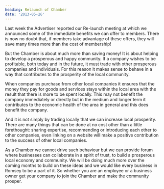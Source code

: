 ```yaml
---
heading: Relaunch of Chamber
date: '2013-05-26'
---
```

Last week the Advertiser reported our Re-launch meeting at which we announced some of the immediate benefits we can offer to members. There is now no doubt that, if members take advantage of these offers, they will save many times more than the cost of membership!

But the Chamber is about much more than saving money! It is about helping to develop a prosperous and happy community. If a company wishes to be profitable, both today and in the future, it must trade with other prosperous companies and individuals. For this reason it makes sense to behave in a way that contributes to the prosperity of the local community.

When companies purchase from other local companies it ensures that the money they pay for goods and services stays within the local area with the result that there is more to be spent locally. This may not benefit the company immediately or directly but in the medium and longer term it contributes to the economic health of the area in general and this does benefit the company.

And it is not simply by trading locally that we can increase local prosperity. There are many things that can be done at no cost other than a little forethought: sharing expertise, recommending or introducing each other to other companies, even linking on a website will make a positive contribution to the success of other local companies.

As a Chamber we cannot drive such behaviour but we can provide forum where businesses can collaborate in a spirit of trust, to build a prosperous local economy and community. We will be doing much more over the coming months to build on these ideas and we would like every business in Romsey to be a part of it. So whether you are an employee or a business owner get your company to join the Chamber and make the community prosper.

